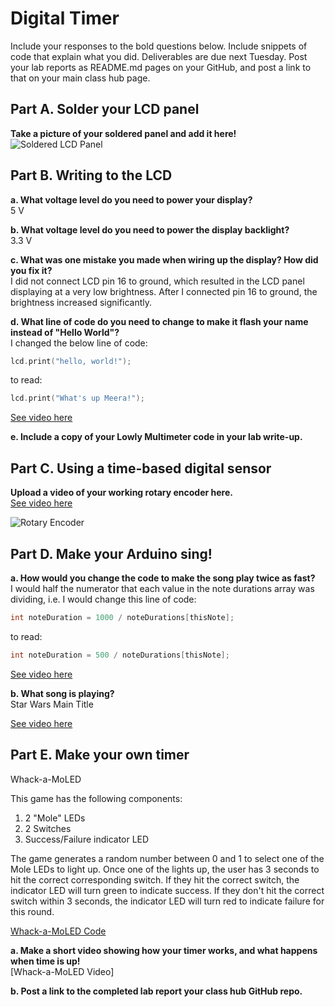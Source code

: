 # Digital Timer
 
Include your responses to the bold questions below. Include snippets of code that explain what you did. Deliverables are due next Tuesday. Post your lab reports as README.md pages on your GitHub, and post a link to that on your main class hub page.

## Part A. Solder your LCD panel

**Take a picture of your soldered panel and add it here!**
![Soldered LCD Panel](/images/PartA_SolderedLCD.png)

## Part B. Writing to the LCD
 
**a. What voltage level do you need to power your display?**\
5 V

**b. What voltage level do you need to power the display backlight?**\
3.3 V
   
**c. What was one mistake you made when wiring up the display? How did you fix it?**\
I did not connect LCD pin 16 to ground, which resulted in the LCD panel displaying at a very low brightness. After I connected pin 16 to ground, the brightness increased significantly.

**d. What line of code do you need to change to make it flash your name instead of "Hello World"?**\
I changed the below line of code:
```c
lcd.print("hello, world!");
```

to read:
```c
lcd.print("What's up Meera!");
```
[See video here]()

 
**e. Include a copy of your Lowly Multimeter code in your lab write-up.**


## Part C. Using a time-based digital sensor

**Upload a video of your working rotary encoder here.**\
[See video here](https://youtu.be/lghDFxgiDk4)

![Rotary Encoder](/images/PartC_RotaryEncoder.png)


## Part D. Make your Arduino sing!

**a. How would you change the code to make the song play twice as fast?**\
I would half the numerator that each value in the note durations array was dividing, i.e. I would change this line of code:
```c
int noteDuration = 1000 / noteDurations[thisNote];
```

to read:
```c
int noteDuration = 500 / noteDurations[thisNote];
``` 
[See video here](https://youtu.be/-9Km33Kh1CA)

**b. What song is playing?**\
Star Wars Main Title

[See video here](https://youtu.be/9r_bR_2knQE)


## Part E. Make your own timer

Whack-a-MoLED

This game has the following components:
1. 2 "Mole" LEDs
1. 2 Switches
1. Success/Failure indicator LED

The game generates a random number between 0 and 1 to select one of the Mole LEDs to light up. Once one of the lights up, the user has 3 seconds to hit the correct corresponding switch. If they hit the correct switch, the indicator LED will turn green to indicate success. If they don't hit the correct switch within 3 seconds, the indicator LED will turn red to indicate failure for this round. 

[Whack-a-MoLED Code](/code/Whack_A_MoLED.ino)

**a. Make a short video showing how your timer works, and what happens when time is up!**\
[Whack-a-MoLED Video]

**b. Post a link to the completed lab report your class hub GitHub repo.**
